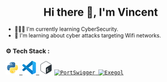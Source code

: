 <h1 align="center">Hi there 👋, I'm Vincent</h1>

- 🧑🏻‍💻 I'm currently learning CyberSecurity.
- 🛜 I'm learning about cyber attacks targeting Wifi networks.

<h3 align="left">⚙️ Tech Stack :</h3>
<p align="left">
  <kbd><a href="https://www.python.org" target="_blank" rel="noreferrer"><img src="https://raw.githubusercontent.com/devicons/devicon/master/icons/python/python-original.svg" alt="python" width="36" /> 
  </a></kbd>
  <!-- <kbd><a href="https://www.kali.org/" target="_blank" rel="noreferrer"><img src="https://upload.wikimedia.org/wikipedia/commons/2/2b/Kali-dragon-icon.svg" alt="Kali Linux" width="36" />
  </a></kbd> -->
  <kbd><a href="https://code.visualstudio.com/" target="_blank" rel="noreferrer"><img src="https://github.com/devicons/devicon/blob/master/icons/vscode/vscode-original.svg" title="Visual Studio Code" alt="Visual Studio Code" width="36"/> 
  </a></kbd>
  <kbd><img src="https://raw.githubusercontent.com/devicons/devicon/master/icons/bash/bash-original.svg" title="Bash" alt="Bash" width="36" /></kbd>
  <kbd><a href="https://portswigger.net/burp" target="_blank" rel="noreferrer"><img src="https://github.com/VincentSan/VincentSan/assets/59398153/b94afd32-5fe0-4ffa-a954-eb5e2087479f" title="PortSwigger" alt="PortSwigger" width="36"/>
  </a></kbd>
  <kbd><a href="https://exegol.readthedocs.io/en/latest/index.html" target="_blank" rel="noreferrer"><img src="https://raw.githubusercontent.com/ThePorgs/Exegol-docs/main/.assets/rounded_social_preview.png" title="Exegol" alt="Exegol" width="100"/>
  </a></kbd>
</p> 
